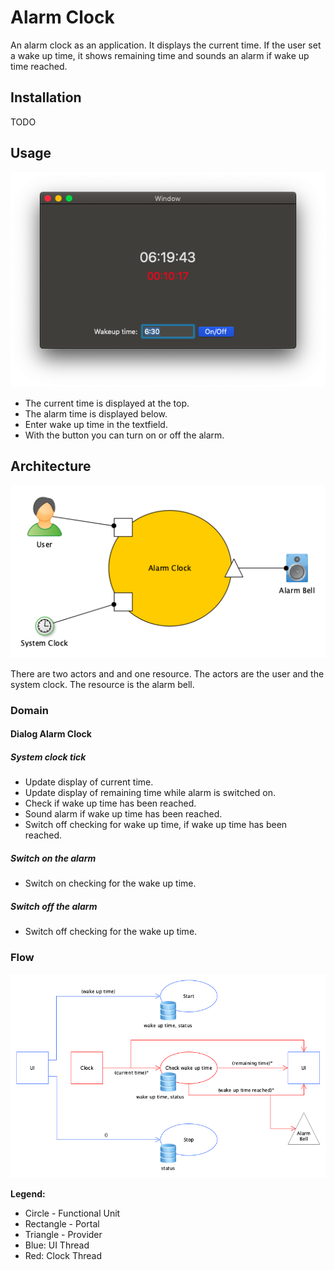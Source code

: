 # Alarm Clock

An alarm clock as an application. It displays the current time. If the user set a wake up time, it shows remaining time and sounds an alarm if
wake up time reached.

## Installation

TODO

## Usage

![Screenshot](doc/screenshot.png)

*   The current time is displayed at the top.
*   The alarm time is displayed below.
*   Enter wake up time in the textfield.
*   With the button you can turn on or off the alarm.

## Architecture

![Context](doc/context.png)

There are two actors and and one resource. The actors are the user and the system clock. The resource is the alarm bell.   

### Domain

#### Dialog Alarm Clock

##### System clock tick

*   Update display of current time.
*   Update display of remaining time while alarm is switched on.
*   Check if wake up time has been reached.
*   Sound alarm if wake up time has been reached.
*   Switch off checking for wake up time, if wake up time has been reached.

##### Switch on the alarm

*   Switch on checking for the wake up time.

##### Switch off the alarm

*   Switch off checking for the wake up time.

### Flow

![Flow Design](doc/flow-design.png)

__Legend:__

*   Circle - Functional Unit
*   Rectangle - Portal
*   Triangle - Provider
*   Blue: UI Thread
*   Red: Clock Thread

